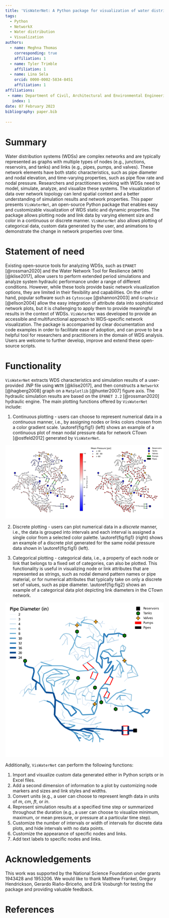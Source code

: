 ```yaml
---
title: 'VisWaterNet: A Python package for visualization of water distribution networks'
tags:
  - Python
  - NetworkX
  - Water distribution
  - Visualization
authors:
  - name: Meghna Thomas
    corresponding: true 
    affiliation: 1
  - name: Tyler Trimble
    affiliation: 1
  - name: Lina Sela
    orcid: 0000-0002-5834-8451
    affiliation: 1
affiliations:
 - name: Department of Civil, Architectural and Environmental Engineering, The University of Texas at Austin
   index: 1
date: 07 February 2023
bibliography: paper.bib

---
```


# Summary

Water distribution systems (WDSs) are complex networks and are typically represented as graphs with multiple types of nodes (e.g., junctions, reservoirs, and tanks) and links (e.g., pipes, pumps, and valves). These network elements have both static characteristics, such as pipe diameter and nodal elevation, and time-varying properties, such as pipe flow rate and nodal pressure. Researchers and practitioners working with WDSs need to model, simulate, analyze, and visualize these systems. The visualization of data over network topology can lend spatial context and a better understanding of simulation results and network properties. This paper presents `VisWaterNet`, an open-source Python package that enables easy and customizable visualization of WDS static and dynamic properties. The package allows plotting node and link data by varying element size and color in a continuous or discrete manner. `VisWaterNet` also allows plotting of categorical data, custom data generated by the user, and animations to demonstrate the change in network properties over time. 

# Statement of need

Existing open-source tools for analyzing WDSs, such as `EPANET` [@rossman2020] and the Water Network Tool for Resilience (`WNTR`) [@klise2017], allow users to perform extended period simulations and analyze system hydraulic performance under a range of different conditions. However, while these tools provide basic network visualization options, they are limited in their flexibility and capabilities. On the other hand, popular software such as `Cytoscape` [@shannon2003] and `Graphviz` [@ellson2004] allow the easy integration of attribute data into sophisticated network plots, but it is challenging to apply them to provide meaningful results in the context of WDSs. `VisWaterNet`  was developed to provide an accessible and multifunctional approach to WDS-specific network visualization. The package is accompanied by clear documentation and code examples in order to facilitate ease of adoption, and can prove to be a helpful tool for researchers and practitioners in the domain of WDS analysis. Users are welcome to further develop, improve and extend these open-source scripts.

# Functionality

`VisWaterNet` extracts WDS characteristics and simulation results of a user-provided .INP file using `WNTR` [@klise2017], and then constructs a `NetworkX` [@hagberg2008] graph on a `Matplotlib` [@hunter2007] figure axis. The hydraulic simulation results are based on the `EPANET 2.2` [@rossman2020] hydraulic engine. The main plotting functions offered by `VisWaterNet` include:

1.	Continuous plotting - users can choose to represent numerical data in a *continuous* manner, i.e., by assigning  nodes or links colors chosen from a color gradient scale. \autoref{fig:fig1} (left) shows an example of a continuous plot of mean nodal pressure data for network CTown [@ostfeld2012] generated by `VisWaterNet`.

![Continuous (left) and discrete (right) plots of mean nodal pressure.\label{fig:fig1}](figures/paper_fig_1.png)

2.	Discrete plotting - users can plot numerical data in a *discrete* manner, i.e., the data is grouped into intervals and each interval is assigned a single color from a selected color palette. \autoref{fig:fig1} (right) shows an example of a discrete plot  generated for the same nodal pressure data shown in \autoref{fig:fig1} (left).
 
3.	Categorical plotting - categorical data, i.e., a property of each node or link that belongs to a fixed set of categories, can also be plotted. This functionality is useful in visualizing node or link attributes that are represented as strings, such as nodal demand pattern names or pipe material, or for numerical attributes that typically take on only a discrete set of values, such as pipe diameter. \autoref{fig:fig2} shows an example of a categorical data plot depicting link diameters in the CTown network.
 
![Categorical plot of pipe diameters.\label{fig:fig2}](figures/paper_fig_2.png)

Additionally, `VisWaterNet` can perform the following functions:

1.	Import and visualize custom data generated either in Python scripts or in Excel files.
2.	Add a second dimension of information to a plot by customizing node markers and sizes and link styles and widths.
3.	Convert units (e.g., a user can choose to represent length data in units of *m*, *cm*, *ft*, or *in*.
4.	Represent simulation results at a specified time step or summarized throughout the duration (e.g., a user can choose to visualize minimum, maximum, or mean pressure, or pressure at a particular time step).
5.	Customize the number of intervals or width of intervals for discrete data plots, and hide intervals with no data points.
6.	Customize the appearance of specific nodes and links.
7.	Add text labels to specific nodes and links.

# Acknowledgements

This work was supported by the National Science Foundation under grants 1943428 and 1953206. We would like to thank Matthew Frankel, Gregory Hendrickson, ‪Gerardo Riaño-Briceño‬, and Erik Vosburgh for testing the package and providing valuable feedback.

# References
